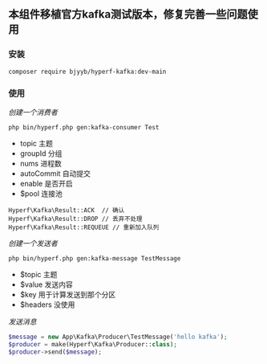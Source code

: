 ## 本组件移植官方kafka测试版本，修复完善一些问题使用

### 安装

```
composer require bjyyb/hyperf-kafka:dev-main
```

### 使用

*创建一个消费者*
```
php bin/hyperf.php gen:kafka-consumer Test
```
- topic  主题
- groupId 分组
- nums 进程数
- autoCommit 自动提交
- enable 是否开启
- $pool 连接池

```
Hyperf\Kafka\Result::ACK  // 确认
Hyperf\Kafka\Result::DROP // 丢弃不处理
Hyperf\Kafka\Result::REQUEUE // 重新加入队列
```

*创建一个发送者*
```
php bin/hyperf.php gen:kafka-message TestMessage
```
- $topic 主题
- $value 发送内容
- $key 用于计算发送到那个分区
- $headers 没使用

*发送消息*
```php
$message = new App\Kafka\Producer\TestMessage('hello kafka');
$producer = make(Hyperf\Kafka\Producer::class);
$producer->send($message);
```